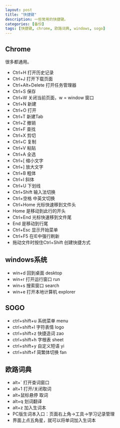 ```yaml
---
layout: post
title: "快捷键"
description: 一些常用的快捷键。
categories: [备份]
tags: [快捷键, chrome, 欧路词典, windows, sogo]
---
```



## Chrome

很多都通用。

* Ctrl+H 打开历史记录
* Ctrl+J 打开下载页面
* Ctrl+Alt+Delete 打开任务管理器
* Ctrl+S 保存
* Ctrl+W 关闭当前页面，w = window 窗口
* Ctrl+N 新建
* Ctrl+O 打开
* Ctrl+T 新建Tab
* Ctrl+Z 撤销
* Ctrl+F 查找
* Ctrl+X 剪切
* Ctrl+C 复制
* Ctrl+V 粘贴
* Ctrl+A 全选
* Ctrl+[ 缩小文字
* Ctrl+] 放大文字
* Ctrl+B 粗体
* Ctrl+I 斜体
* Ctrl+U 下划线
* Ctrl+Shift 输入法切换
* Ctrl+空格  中英文切换
* Ctrl+Home  光标快速移到文件头
* Home 是移动到此行的开头
* Ctrl+End 光标快速移到文件尾
* End 是移动到行尾
* Ctrl+Esc 显示开始菜单
* Ctrl+F5 在IE中强行刷新
* 拖动文件时按住Ctrl+Shift 创建快捷方式

## windows系统

* win+d 回到桌面 desktop
* win+r 打开运行窗口 run
* win+s 搜索窗口 search
* win+e 打开本地计算机 explorer

## SOGO

* ctrl+shift+u 系统菜单 menu
* ctrl+shift+l 字符表情 logo
* ctrl+shift+z 快捷造词 zao
* ctrl+shift+h 字根表 sheet
* ctrl+shift+y 自定义短语 yi
* ctrl+shift+f 简繁体切换 fan

## 欧路词典

* alt+` 打开查词窗口
* alt+1 打开/关闭取词
* alt+鼠标悬停 取词
* alt+q 划词翻译
* alt+z 加入生词本
* PC版生词本入口：页面右上角→工具→学习记录管理
* 界面上点五角星，就可以将单词加入生词本

